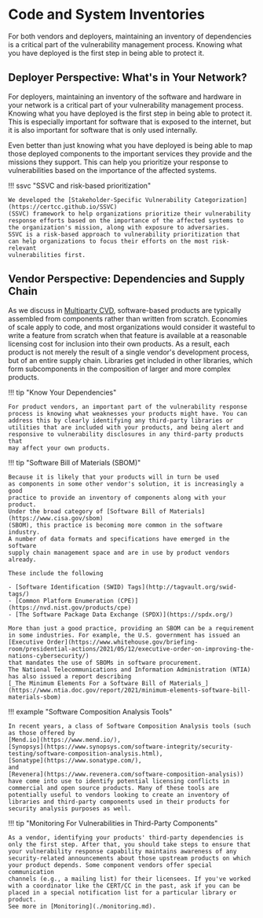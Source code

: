 # Code and System Inventories

For both vendors and deployers, maintaining an inventory of dependencies
is a critical part of the vulnerability management process. Knowing what
you have deployed is the first step in being able to protect it.

## Deployer Perspective: What's in Your Network?

For deployers, maintaining an inventory of the software and hardware in
your network is a critical part of your vulnerability management
process. Knowing what you have deployed is the first step in being able
to protect it. This is especially important for software that is exposed
to the internet, but it is also important for software that is only used
internally.

Even better than just knowing what you have deployed is being able to map
those deployed components to the important services they provide and the
missions they support. This can help you prioritize your response to
vulnerabilities based on the importance of the affected systems.

!!! ssvc "SSVC and risk-based prioritization"

    We developed the [Stakeholder-Specific Vulnerability Categorization](https://certcc.github.io/SSVC)
    (SSVC) framework to help organizations prioritize their vulnerability
    response efforts based on the importance of the affected systems to
    the organization's mission, along with exposure to adversaries.
    SSVC is a risk-based approach to vulnerability prioritization that
    can help organizations to focus their efforts on the most risk-relevant
    vulnerabilities first.

## Vendor Perspective: Dependencies and Supply Chain

As we discuss in [Multiparty CVD](../coordination/mpcvd.md),
software-based products are typically assembled from components rather
than written from scratch. Economies of scale apply to code, and most
organizations would consider it wasteful to write a feature from scratch
when that feature is available at a reasonable licensing cost for
inclusion into their own products. As a result, each product is not
merely the result of a single vendor's development process, but of an
entire supply chain. Libraries get included in other libraries, which
form subcomponents in the composition of larger and more complex
products.

!!! tip "Know Your Dependencies"

    For product vendors, an important part of the vulnerability response
    process is knowing what weaknesses your products might have. You can
    address this by clearly identifying any third-party libraries or
    utilities that are included with your products, and being alert and
    responsive to vulnerability disclosures in any third-party products that
    may affect your own products.

!!! tip "Software Bill of Materials (SBOM)"

    Because it is likely that your products will in turn be used
    as components in some other vendor's solution, it is increasingly a good
    practice to provide an inventory of components along with your product.
    Under the broad category of [Software Bill of Materials](https://www.cisa.gov/sbom)
    (SBOM), this practice is becoming more common in the software industry.
    A number of data formats and specifications have emerged in the software
    supply chain management space and are in use by product vendors already.

    These include the following

    - [Software Identification (SWID) Tags](http://tagvault.org/swid-tags/)
    - [Common Platform Enumeration (CPE)](https://nvd.nist.gov/products/cpe)
    - [The Software Package Data Exchange (SPDX)](https://spdx.org/)

    More than just a good practice, providing an SBOM can be a requirement
    in some industries. For example, the U.S. government has issued an
    [Executive Order](https://www.whitehouse.gov/briefing-room/presidential-actions/2021/05/12/executive-order-on-improving-the-nations-cybersecurity/)
    that mandates the use of SBOMs in software procurement.
    The National Telecommunications and Information Administration (NTIA)
    has also issued a report describing
    [_The Minimum Elements For a Software Bill of Materials_](https://www.ntia.doc.gov/report/2021/minimum-elements-software-bill-materials-sbom)

!!! example "Software Composition Analysis Tools"

    In recent years, a class of Software Composition Analysis tools (such
    as those offered by
    [Mend.io](https://www.mend.io/),
    [Synopsys](https://www.synopsys.com/software-integrity/security-testing/software-composition-analysis.html),
    [Sonatype](https://www.sonatype.com/),
    and
    [Revenera](https://www.revenera.com/software-composition-analysis))
    have come into use to identify potential licensing conflicts in
    commercial and open source products. Many of these tools are
    potentially useful to vendors looking to create an inventory of
    libraries and third-party components used in their products for
    security analysis purposes as well.

!!! tip "Monitoring For Vulnerabilities in Third-Party Components"

    As a vendor, identifying your products' third-party dependencies is
    only the first step. After that, you should take steps to ensure that
    your vulnerability response capability maintains awareness of any
    security-related announcements about those upstream products on which
    your product depends. Some component vendors offer special communication
    channels (e.g., a mailing list) for their licensees. If you've worked
    with a coordinator like the CERT/CC in the past, ask if you can be
    placed in a special notification list for a particular library or
    product.
    See more in [Monitoring](./monitoring.md).

